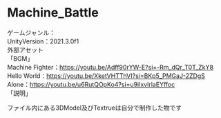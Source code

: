 # Machine_Battle
ゲームジャンル：  
UnityVersion：2021.3.0f1  
外部アセット  
「BGM」  
Machine Fighter：https://youtu.be/Adff90rYW-E?si=-Rm_dQr_T0T_ZkY8  
Hello World：https://youtu.be/XketVHTThVI?si=BKp5_PMGaJ-2ZDgS  
Alone：https://youtu.be/u6RutQOpKo4?si=u9iIxvlrlaEYffoc  
「説明」

ファイル内にある3DModel及びTextrueは自分で制作した物です
